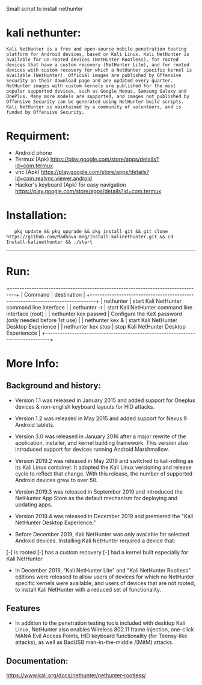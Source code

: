 Small script to install nethunter
# kali nethunter:
	
```Kali NetHunter is a free and open-source mobile penetration testing platform for Android devices, based on Kali Linux. Kali NetHunter is available for un-rooted devices (NetHunter Rootless), for rooted devices that have a custom recovery (NetHunter Lite), and for rooted devices with custom recovery for which a NetHunter specific kernel is available (NetHunter). Official images are published by Offensive Security on their download page and are updated every quarter. NetHunter images with custom kernels are published for the most popular supported devices, such as Google Nexus, Samsung Galaxy and OnePlus. Many more models are supported, and images not published by Offensive Security can be generated using NetHunter build scripts. Kali NetHunter is maintained by a community of volunteers, and is funded by Offensive Security.```
# Requirment:

* Android phone
* Termux (Apk) https://play.google.com/store/apps/details?id=com.termux
* vnc (Apk) https://play.google.com/store/apps/details?id=com.realvnc.viewer.android
* Hacker's keyboard (Apk) for easy navigation https://play.google.com/store/apps/details?id=com.termux

# Installation:

       pkg update && pkg upgrade && pkg install git && git clone https://github.com/Madhava-mng/Install-kalinethunter.git && cd Install-kalinethunter && ./start

***

# Run:

+--------------------------------------------------------------------------------+
|        Command       |                  destination                            |
+--------------------------------------------------------------------------------+
| nethunter            | start Kali NetHunter command line interface             |
| nethunter -r         | start Kali NetHunter command line interface (root)      |
| nethunter kex passwd | Configure the KeX password (only needed before 1st use) |
| nethunter kex &      | start Kali NetHunter Desktop Experience                 |
| nethunter kex stop   | stop Kali NetHunter Desktop Experiencce                 |
+--------------------------------------------------------------------------------+

# More Info:

## Background and history:
* Version 1.1 was released in January 2015 and added support for Oneplus devices & non-english keyboard layouts for HID attacks.

* Version 1.2 was released in May 2015 and added support for Nexus 9 Android tablets.

* Version 3.0 was released in January 2016 after a major rewrite of the application, installer, and kernel building framework. This version also introduced support for devices running Android Marshmallow.

* Version 2019.2 was released in May 2019 and switched to kali-rolling as its Kali Linux container. It adopted the Kali Linux versioning and release cycle to reflect that change. With this release, the number of supported Android devices grew to over 50.

* Version 2019.3 was released in September 2019 and introduced the NetHunter App Store as the default mechanism for deploying and updating apps.

* Version 2019.4 was released in December 2019 and premiered the "Kali NetHunter Desktop Experience."

* Before December 2019, Kali NetHunter was only available for selected Android devices. Installing Kali NetHunter required a device that:

[-] is rooted
[-] has a custom recovery
[-] had a kernel built especially for Kali NetHunter

* In December 2019, "Kali NetHunter Lite" and "Kali NetHunter Rootless" editions were released to allow users of devices for which no NetHunter specific kernels were available, and users of devices that are not rooted, to install Kali NetHunter with a reduced set of functionality.

## Features
* In addition to the penetration testing tools included with desktop Kali Linux, NetHunter also enables Wireless 802.11 frame injection, one-click MANA Evil Access Points, HID keyboard functionality (for Teensy-like attacks), as well as BadUSB man-in-the-middle /(MitM) attacks.

## Documentation:
https://www.kali.org/docs/nethunter/nethunter-rootless/
